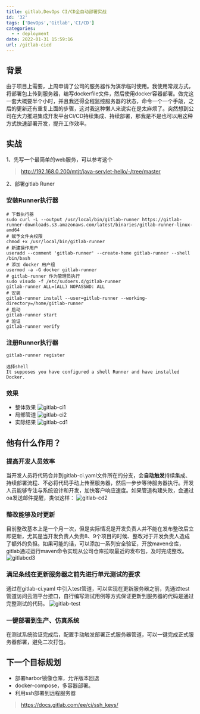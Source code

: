 ```yaml
---
title: gitlab,DevOps CI/CD全自动部署实战
id: '32'
tags: ['DevOps','Gitlab','CI/CD']
categories:
  - - deployment
date: 2022-01-31 15:59:16
url: /gitlab-cicd
---
```

## 背景
由于项目上需要，上周申请了公司的服务器作为演示临时使用。我使用常规方式，将部署包上传到服务器，编写dockerfile文件，然后使用docker容器部署。做完这一套大概要半个小时，并且我还得全程监控服务器的状态，命令一个一个手敲，之后的更新还有重复上面的步骤，这对我这种懒人来说实在是太麻烦了。突然想到公司在大力推进集成开发平台CI/CD持续集成、持续部署，那我是不是也可以用这种方式快速部署开发，提升工作效率。

<!-- ## 引言
受顾佳文[新点易维背后的故事（一）：“终端妙囊，百宝锦囊”的从 0 到 1](https://oa.epoint.com.cn/EpointCommunity/EpointCommunity/Dis/ShowTopic.aspx?TopicID=29303)这篇帖子的启发，再加上公司目前已经部署了gitlab代码托管服务器，利用周末的时间研究了下gitlab的ci/cd流程。内心os：那我是不是可以通过gitlab来实现**全自动**构建部署? -->
## 实战
1、先写一个最简单的web服务，可以参考这个
> http://192.168.0.200/mtjt/java-servlet-hello/-/tree/master  

2、部署gitlab Runer 
### 安装Runner执行器
```
# 下载执行器
sudo curl -L --output /usr/local/bin/gitlab-runner https://gitlab-runner-downloads.s3.amazonaws.com/latest/binaries/gitlab-runner-linux-amd64
# 赋予文件夹权限
chmod +x /usr/local/bin/gitlab-runner
# 新建操作用户
useradd --comment 'gitlab-runner' --create-home gitlab-runner --shell /bin/bash
# 添加 docker 用户组
usermod -a -G docker gitlab-runner
# gitlab-runner 作为管理员执行
sudo visudo -f /etc/sudoers.d/gitlab-runner
gitlab-runner ALL=(ALL) NOPASSWD: ALL
# 安装
gitlab-runner install --user=gitlab-runner --working-directory=/home/gitlab-runner
# 启动
gitlab-runner start
# 验证
gitlab-runner verify 
```
### 注册Runner执行器
```
gitlab-runner register 

选择shell 
It supposes you have configured a shell Runner and have installed Docker.
```
### 效果
- 整体效果
![gitlab-ci1](https://note.youdao.com/yws/api/personal/file/A732675291764B7FA6EF496DDAFB8DE4?method=download&shareKey=cf18868bf11347e64d0e8410f748c777)
- 局部管道
![gitlab-ci2](https://note.youdao.com/yws/api/personal/file/DD0B7E1588E047C7BE4250FB5157F611?method=download&shareKey=1ba1ed9773f99d68801fc49d1695fbda)
- 实际结果
![gitlab-cd1](https://note.youdao.com/yws/api/personal/file/DAE56F52D63D4EA19E7579EC5F948F35?method=download&shareKey=eed42c83b5ce17eb9d2d644d2abc5787)

## 他有什么作用？
###  提高开发人员效率
当开发人员将代码合并到gitlab-ci.yaml文件所在的分支，会**自动触发**持续集成、持续部署流程、不必将代码手动上传至服务器，然后一步步等待服务器执行。开发人员能够专注与系统设计和开发，加快客户响应速度。如果管道构建失败，会通过oa发送邮件提醒，类似这样：
![gitlab-cd2](https://note.youdao.com/yws/api/personal/file/8703BFE3C0B441AA958F0EAA18B1B0BE?method=download&shareKey=f041327e21086d384d276d0691b6865d)
### 整改能够及时更新
目前整改基本上是一个月一次，但是实际情况是开发负责人并不能在发布整改后立即更新，尤其是当开发负责人负责8、9个项目的时候、整改对于开发负责人造成了额外的负担。如果可能的话，可以添加一系列安全验证，开放maven仓库，gitlab通过运行maven命令实现从公司仓库拉取最近的发布包，及时完成整改。
![gitlabcd3](https://note.youdao.com/yws/api/personal/file/91107AE83B4E4437B776CE40B7AB0A7A?method=download&shareKey=22783e09eee20e8e886d3781b370f108)
### 满足条线在更新服务器之前先进行单元测试的要求
通过在gitlab-ci.yaml 中引入test管道，可以实现在更新服务器之前，先通过test管道访问云测平台接口，自行编写测试用例等方式保证更新到服务器的代码是通过完整测试的代码。
![gitlab-test](https://note.youdao.com/yws/api/personal/file/A1861E8959B5402E94BD265C16EE382B?method=download&shareKey=6a4d7ea7a1abb507a4362423fce79f9d)
### 一键部署到生产、仿真系统
在测试系统验证完成后，配置手动触发部署正式服务器管道，可以一键完成正式服务器部署，避免二次打包。

## 下一个目标规划
- 部署harbor镜像仓库，允许版本回退
- docker-compose，多容器部署。
- 利用ssh部署到远程服务器 
> https://docs.gitlab.com/ee/ci/ssh_keys/
